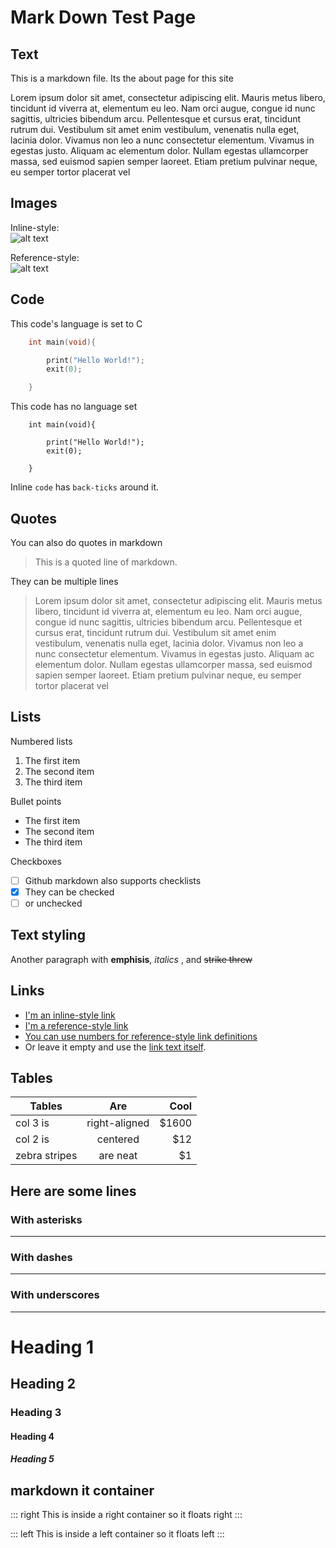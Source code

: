 # Mark Down Test Page

## Text
This is a markdown file. Its the about page for this site  


Lorem ipsum dolor sit amet, consectetur adipiscing elit. Mauris metus libero, tincidunt id viverra at, elementum eu leo. Nam orci augue,
congue id nunc sagittis, ultricies bibendum arcu. Pellentesque et cursus erat, tincidunt rutrum dui. Vestibulum sit amet enim vestibulum,
venenatis nulla eget, lacinia dolor. Vivamus non leo a nunc consectetur elementum. Vivamus in egestas justo. Aliquam ac elementum dolor.
Nullam egestas ullamcorper massa, sed euismod sapien semper laoreet. Etiam pretium pulvinar neque, eu semper tortor placerat vel

## Images

Inline-style:  
![alt text](https://www.zakwest.tech/images/links_images/blog_screenshot_square.png "Logo Title Text 1")

Reference-style:  
![alt text][logo]

[logo]: https://www.zakwest.tech/images/links_images/blog_screenshot_square.png "Logo Title Text 2"

## Code
This code's language is set to C
```c
    int main(void){

        print("Hello World!");
        exit(0);

    }
```
This code has no language set
```
    int main(void){

        print("Hello World!");
        exit(0);

    }
```
Inline `code` has `back-ticks` around it.

## Quotes
You can also do quotes in markdown
> This is a quoted line of markdown.

They can be multiple lines
> Lorem ipsum dolor sit amet, consectetur adipiscing elit. Mauris metus libero, tincidunt id viverra at, elementum eu leo. Nam orci augue, congue id nunc sagittis, ultricies bibendum arcu.
> Pellentesque et cursus erat, tincidunt rutrum dui. Vestibulum sit amet enim vestibulum, venenatis nulla eget, lacinia dolor. Vivamus non leo a nunc consectetur elementum. Vivamus in egestas justo.
> Aliquam ac elementum dolor. Nullam egestas ullamcorper massa, sed euismod sapien semper laoreet. Etiam pretium pulvinar neque, eu semper tortor placerat vel

## Lists

Numbered lists
1. The first item
2. The second item
3. The third item

Bullet points
- The first item
- The second item
- The third item

Checkboxes
-[ ] Github markdown also supports checklists
-[x] They can be checked
-[ ] or unchecked

## Text styling

Another paragraph with **emphisis**, *italics* , and ~~strike threw~~

## Links

* [I'm an inline-style link](https://www.google.com)
* [I'm a reference-style link][Arbitrary case-insensitive reference text]
* [You can use numbers for reference-style link definitions][1]
* Or leave it empty and use the [link text itself].

[arbitrary case-insensitive reference text]: https://www.mozilla.org
[1]: http://slashdot.org
[link text itself]: http://www.reddit.com

## Tables

| Tables        | Are           | Cool  |
| ------------- |:-------------:| -----:|
| col 3 is      | right-aligned | $1600 |
| col 2 is      | centered      |   $12 |
| zebra stripes | are neat      |    $1 |


## Here are some lines
### With asterisks
***
### With dashes
---
### With underscores
___


# Heading 1
## Heading 2
### Heading 3
#### Heading 4
##### Heading 5

## markdown it container

::: right
This is inside a right container so it floats right
:::

::: left
This is inside a left container so it floats left
:::
